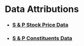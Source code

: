 # Data Attributions
 - ### [S & P Stock Price Data](https://www.kaggle.com/camnugent/sandp500/data)
 - ### [S & P Constituents Data](https://github.com/datasets/s-and-p-500-companies-financials)